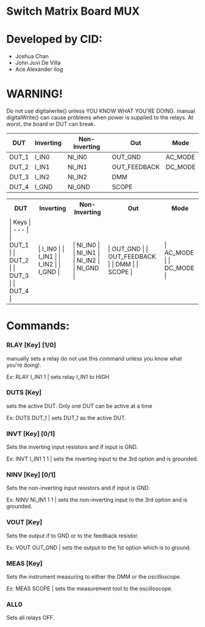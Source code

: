 # Switch Matrix Board MUX
# Developed by CID:
- Joshua Chan
- John Juvi De Villa
- Ace Alexander Ilog

# WARNING!
Do not use digitalwrite() unless YOU KNOW WHAT YOU'RE DOING.
manual digitalWrite() can cause problems when power is supplied
to the relays. At worst, the board or DUT can break.

| DUT | Inverting | Non-Inverting | Out | Mode |
| --- | --- | --- | --- | --- | 
| DUT_1 | I_IN0 | NI_IN0 | OUT_GND | AC_MODE |
| DUT_2 | I_IN1 | NI_IN1 | OUT_FEEDBACK | DC_MODE |
| DUT_3 | I_IN2 | NI_IN2 | DMM |
| DUT_4 | I_GND | NI_GND | SCOPE |

<table>
<tr>
  <th>DUT</th>
  <th>Inverting</th>
  <th>Non-Inverting</th>
  <th>Out</th>
  <th>Mode</th>
</tr>
<tr>
  <td>
    | Keys |
    | --- |
    | DUT_1 |
    | DUT_2 |
    | DUT_3 |
    | DUT_4 |
  </td>
  <td>
    | I_IN0 |
    | I_IN1 |
    | I_IN2 |
    | I_GND |
  </td>
  <td>
    | NI_IN0 |
    | NI_IN1 |
    | NI_IN2 |
    | NI_GND |
  </td>
  <td>
    | OUT_GND |
    | OUT_FEEDBACK |
    | DMM |
    | SCOPE |
  </td>
  <td>
    | AC_MODE |
    | DC_MODE |
  </td>
</tr>
</table>

# Commands:
### RLAY [Key] [1/0]
manually sets a relay do not use this command unless you know what you're doing!.

Ex: RLAY I_IN1 1   | sets relay I_IN1 to HIGH
### DUTS [Key]
sets the active DUT. Only one DUT can be active at a time

Ex: DUTS DUT_1      | sets DUT_1 as the active DUT.
### INVT [Key] [0/1] 
Sets the inverting input resistors and if input is GND.

Ex: INVT I_IN1 1 1    | sets the inverting input to the 3rd option and is grounded.
### NINV [Key] [0/1]
Sets the non-inverting input resistors and if input is GND.

Ex: NINV NI_IN1 1 1    | sets the non-inverting input to the 3rd option and is grounded.
### VOUT [Key]
Sets the output if to GND or to the feedback resistor.

Ex: VOUT OUT_GND      | sets the output to the 1st option which is to ground.
### MEAS [Key]
Sets the instrument measuring to either the DMM or the oscilloscope.

Ex: MEAS SCOPE      | sets the measurement tool to the oscilloscope.
### ALL0
Sets all relays OFF.
